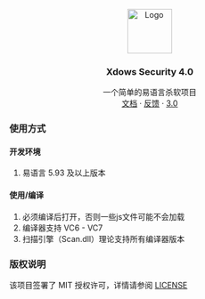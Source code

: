 <p align="center">
  <a href="https://github.com/XTY64XTY12345/Xdows-Security-4">
    <img src="logo.ico" alt="Logo" width="80" height="80">
  </a>

  <h3 align="center">Xdows Security 4.0</h3>
  <p align="center">
    一个简单的易语言杀软项目
    <br />
    <a href="https://xty64xty.netlify.app/Xdows-Security-4/get-started.html">文档</a>
    ·
    <a href="https://github.com/XTY64XTY12345/Xdows-Security-4/issues">反馈</a>
    ·
    <a href="https://github.com/XTY64XTY12345/Xdows-Security">3.0</a>
  </p>

</p>


### 使用方式

#### 开发环境

1. 易语言 5.93 及以上版本

#### 使用/编译

1. 必须编译后打开，否则一些js文件可能不会加载
2. 编译器支持 VC6 - VC7
3. 扫描引擎（Scan.dll）理论支持所有编译器版本

### 版权说明

该项目签署了 MIT 授权许可，详情请参阅 [LICENSE](.\LICENSE)
